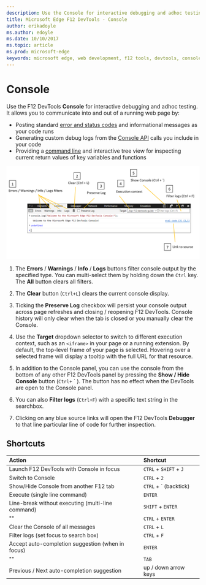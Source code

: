 ```yaml
---
description: Use the Console for interactive debugging and adhoc testing
title: Microsoft Edge F12 DevTools - Console
author: erikadoyle
ms.author: edoyle
ms.date: 10/10/2017
ms.topic: article
ms.prod: microsoft-edge
keywords: microsoft edge, web development, f12 tools, devtools, console
---
```


# Console

Use the F12 DevTools **Console** for interactive debugging and adhoc testing. It allows you to communicate into and out of a running web page by:

 - Posting standard [error and status codes](./console/error_and_status_codes.md) and informational messages as your code runs
 - Generating custom debug logs from the [Console API](./console/console_api.md) calls you include in your code
 - Providing a [command line](./console/command_line.md) and interactive tree view for inspecting current return values of key variables and functions

![The F12 DevTools console](./media/console.png)

1. The **Errors** / **Warnings** / **Info** / **Logs** buttons filter console output by the specified type. You can multi-select them by holding down the `Ctrl` key. The **All** button clears all filters.

2. The **Clear** button (`Ctrl+L`) clears the current console display.

3. Ticking the **Preserve Log** checkbox will persist your console output across page refreshes and closing / reopening F12 DevTools. Console history will only clear when the tab is closed or you manually clear the Console.

4. Use the **Target** dropdown selector to switch to different execution context, such as an `<iframe>` in your page or a running extension. By default, the top-level frame of your page is selected. Hovering over a selected frame will display a tooltip with the full URL for that resource.

5. In addition to the Console panel, you can use the console from the bottom of any other F12 DevTools panel by pressing the **Show / Hide Console** button (`Ctrl+` ` ). The button has no effect when the DevTools are open to the Console panel.

6. You can also **Filter logs** (`Ctrl+F`) with a specific text string in the searchbox.

7. Clicking on any blue source links will open the F12 DevTools **Debugger** to that line particular line of code for further inspection.

## Shortcuts

Action | Shortcut
:------------ | :-------------
Launch F12 DevTools with Console in focus | `CTRL` + `SHIFT` + `J`
Switch to Console | `CTRL` + `2`
Show/Hide Console from another F12 tab | `CTRL` + ` (backtick)
Execute (single line command) | `ENTER`
Line-break without executing (multi-line command) | `SHIFT` + `ENTER`
""  | `CTRL` + `ENTER`
Clear the Console of all messages | `CTRL` + `L`
Filter logs (set focus to search box) | `CTRL` + `F` 
Accept auto-completion suggestion (when in focus) | `ENTER`
"" | `TAB`
Previous / Next auto-completion suggestion | up / down arrow keys